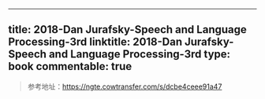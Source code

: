 
---
title: 2018-Dan Jurafsky-Speech and Language Processing-3rd
linktitle: 2018-Dan Jurafsky-Speech and Language Processing-3rd
type: book
commentable: true
---

> 参考地址：https://ngte.cowtransfer.com/s/dcbe4ceee91a47

    